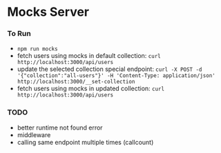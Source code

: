 # Mocks Server

### To Run

- `npm run mocks`
- fetch users using mocks in default collection: `curl http://localhost:3000/api/users`
- update the selected collection special endpoint: `curl -X POST -d '{"collection":"all-users"}' -H 'Content-Type: application/json' http://localhost:3000/__set-collection`
- fetch users using mocks in updated collection: `curl http://localhost:3000/api/users`

### TODO

- better runtime not found error
- middleware
- calling same endpoint multiple times (callcount)
